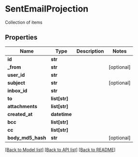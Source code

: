 # SentEmailProjection

Collection of items
## Properties
Name | Type | Description | Notes
------------ | ------------- | ------------- | -------------
**id** | **str** |  | 
**_from** | **str** |  | [optional] 
**user_id** | **str** |  | 
**subject** | **str** |  | [optional] 
**inbox_id** | **str** |  | 
**to** | **list[str]** |  | 
**attachments** | **list[str]** |  | 
**created_at** | **datetime** |  | 
**bcc** | **list[str]** |  | 
**cc** | **list[str]** |  | 
**body_md5_hash** | **str** |  | [optional] 

[[Back to Model list]](../README#documentation-for-models) [[Back to API list]](../README#documentation-for-api-endpoints) [[Back to README]](../README)



